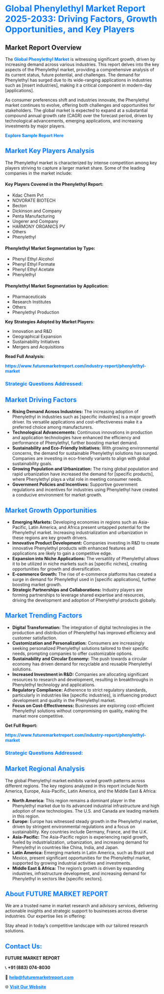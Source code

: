 <h1 style="color: #007BFF;">Global Phenylethyl Market Report 2025-2033: Driving Factors, Growth Opportunities, and Key Players</h1>

<section id="overview">
<h2>Market Report Overview</h2>
<p>The <a href="https://www.futuremarketreport.com/industry-report/phenylethyl-market" style="color: #007BFF; text-decoration: none;"><strong>Global Phenylethyl Market</strong></a> is witnessing significant growth, driven by increasing demand across various industries. This report delves into the key aspects of the Phenylethyl market, providing a comprehensive analysis of its current status, future potential, and challenges. The demand for Phenylethyl has surged due to its wide-ranging applications in industries such as [insert industries], making it a critical component in modern-day [applications].</p>
<p>As consumer preferences shift and industries innovate, the Phenylethyl market continues to evolve, offering both challenges and opportunities for stakeholders. The global market is expected to expand at a substantial compound annual growth rate (CAGR) over the forecast period, driven by technological advancements, emerging applications, and increasing investments by major players.</p>
</section>

<section id="overview">
<p><a href="https://www.futuremarketreport.com/request-sample/reportId=110617" style="color: #007BFF; text-decoration: none;"><strong>Explore Sample Report Here</strong></a></p>
</section>

<section id="key-players">
<h2 style="color: #007BFF;">Market Key Players Analysis</h2>
<p>The Phenylethyl market is characterized by intense competition among key players striving to capture a larger market share. Some of the leading companies in the market include:</p>
<h4>Key Players Covered in the Phenylethyl Report:</h4>
<ul><li>Kdac Chem Pvt</li><li>NOVORATE BIOTECH</li><li>Becton</li><li>Dickinson and Company</li><li>Penta Manufacturing</li><li>Ungerer and Company</li><li>HARMONY ORGANICS PV</li><li>Others</li><li>Phenylethyl</li></ul>
<h4>Phenylethyl Market Segmentation by Type:</h4>
<ul><li>Phenyl Ethyl Alcohol</li><li>Phenyl Ethyl Formate</li><li>Phenyl Ethyl Acetate</li><li>Phenylethyl</li></ul>

<h4>Phenylethyl Market Segmentation by Application:</h4>
<ul><li>Pharmaceuticals</li><li>Research Institutes</li><li>Others</li><li>Phenylethyl Production</li></ul>
<p><strong>Key Strategies Adopted by Market Players:</strong></p>
<ul>
<li>Innovation and R&D</li>
<li>Geographical Expansion</li>
<li>Sustainability Initiatives</li>
<li>Mergers and Acquisitions</li>
</ul>
</section>

<section>
<p><strong>Read Full Analysis: </strong></p><a href="https://www.futuremarketreport.com/industry-report/phenylethyl-market" style="color: #007BFF; text-decoration: none;"><strong>https://www.futuremarketreport.com/industry-report/phenylethyl-market</strong></a>
<h3 style="color: #007BFF;">Strategic Questions Addressed:</h3>
</section>

<section id="driving-factors">
<h2 style="color: #007BFF;">Market Driving Factors</h2>
<ul>
<li><strong>Rising Demand Across Industries:</strong> The increasing adoption of Phenylethyl in industries such as [specific industries] is a major growth driver. Its versatile applications and cost-effectiveness make it a preferred choice among manufacturers.</li>
<li><strong>Technological Advancements:</strong> Continuous innovations in production and application technologies have enhanced the efficiency and performance of Phenylethyl, further boosting market demand.</li>
<li><strong>Sustainability and Eco-Friendly Initiatives:</strong> With growing environmental concerns, the demand for sustainable Phenylethyl solutions has surged. Companies are investing in eco-friendly variants to align with global sustainability goals.</li>
<li><strong>Growing Population and Urbanization:</strong> The rising global population and rapid urbanization have increased the demand for [specific products], where Phenylethyl plays a vital role in meeting consumer needs.</li>
<li><strong>Government Policies and Incentives:</strong> Supportive government regulations and incentives for industries using Phenylethyl have created a conducive environment for market growth.</li>
</ul>
</section>

<section id="growth-opportunities">
<h2 style="color: #007BFF;">Market Growth Opportunities</h2>
<ul>
<li><strong>Emerging Markets:</strong> Developing economies in regions such as Asia-Pacific, Latin America, and Africa present untapped potential for the Phenylethyl market. Increasing industrialization and urbanization in these regions are key growth drivers.</li>
<li><strong>Innovative Product Development:</strong> Companies investing in R&D to create innovative Phenylethyl products with enhanced features and applications are likely to gain a competitive edge.</li>
<li><strong>Expansion into Niche Applications:</strong> The versatility of Phenylethyl allows it to be utilized in niche markets such as [specific niches], creating opportunities for growth and diversification.</li>
<li><strong>E-commerce Growth:</strong> The rise of e-commerce platforms has created a surge in demand for Phenylethyl used in [specific applications], further boosting market growth.</li>
<li><strong>Strategic Partnerships and Collaborations:</strong> Industry players are forming partnerships to leverage shared expertise and resources, driving the development and adoption of Phenylethyl products globally.</li>
</ul>
</section>

<section id="trending-factors">
<h2 style="color: #007BFF;">Market Trending Factors</h2>
<ul>
<li><strong>Digital Transformation:</strong> The integration of digital technologies in the production and distribution of Phenylethyl has improved efficiency and customer satisfaction.</li>
<li><strong>Customization and Personalization:</strong> Consumers are increasingly seeking personalized Phenylethyl solutions tailored to their specific needs, prompting companies to offer customizable options.</li>
<li><strong>Sustainability and Circular Economy:</strong> The push towards a circular economy has driven demand for recyclable and reusable Phenylethyl solutions.</li>
<li><strong>Increased Investment in R&D:</strong> Companies are allocating significant resources to research and development, resulting in breakthroughs in Phenylethyl technology and applications.</li>
<li><strong>Regulatory Compliance:</strong> Adherence to strict regulatory standards, particularly in industries like [specific industries], is influencing product development and quality in the Phenylethyl market.</li>
<li><strong>Focus on Cost-Effectiveness:</strong> Businesses are exploring cost-efficient Phenylethyl solutions without compromising on quality, making the market more competitive.</li>
</ul>
</section>

<section>
<p><strong>Get Full Report: </strong></p><a href="https://www.futuremarketreport.com/industry-report/phenylethyl-market" style="color: #007BFF; text-decoration: none;"><strong>https://www.futuremarketreport.com/industry-report/phenylethyl-market</strong></a>
<h3 style="color: #007BFF;">Strategic Questions Addressed:</h3>
</section>


<section id="regional-analysis">
<h2 style="color: #007BFF;">Market Regional Analysis</h2>
<p>The global Phenylethyl market exhibits varied growth patterns across different regions. The key regions analyzed in this report include North America, Europe, Asia-Pacific, Latin America, and the Middle East & Africa:</p>
<ul>
<li><strong>North America:</strong> This region remains a dominant player in the Phenylethyl market due to its advanced industrial infrastructure and high adoption of new technologies. The U.S. and Canada are leading markets in this region.</li>
<li><strong>Europe:</strong> Europe has witnessed steady growth in the Phenylethyl market, driven by stringent environmental regulations and a focus on sustainability. Key countries include Germany, France, and the U.K.</li>
<li><strong>Asia-Pacific:</strong> The Asia-Pacific region is experiencing rapid growth, fueled by industrialization, urbanization, and increasing demand for Phenylethyl in countries like China, India, and Japan.</li>
<li><strong>Latin America:</strong> Emerging markets in Latin America, such as Brazil and Mexico, present significant opportunities for the Phenylethyl market, supported by growing industrial activities and investments.</li>
<li><strong>Middle East & Africa:</strong> The region’s growth is driven by expanding industries, infrastructure development, and increasing demand for Phenylethyl in sectors like [specific sectors].</li>
</ul>
</section>

<footer>
<h2 style="color: #007BFF;">About FUTURE MARKET REPORT</h2>
<p>We are a trusted name in market research and advisory services, delivering actionable insights and strategic support to businesses across diverse industries. Our expertise lies in offering:</p>

<p>Stay ahead in today’s competitive landscape with our tailored research solutions.</p>

<h2 style="color: #007BFF;">Contact Us:</h2>
<p><strong>FUTURE MARKET REPORT</strong></p>
<p>📞 <strong>+91 (883) 074-8030</strong></p>
<p>📧 <strong><a href="mailto:help@futuremarketreport.com" style="color: #007BFF;">help@futuremarketreport.com</a></strong></p>
<p>🌐 <strong><a href="https://www.futuremarketreport.com/" style="color: #007BFF;">Visit Our Website</a></strong></p>
</footer>